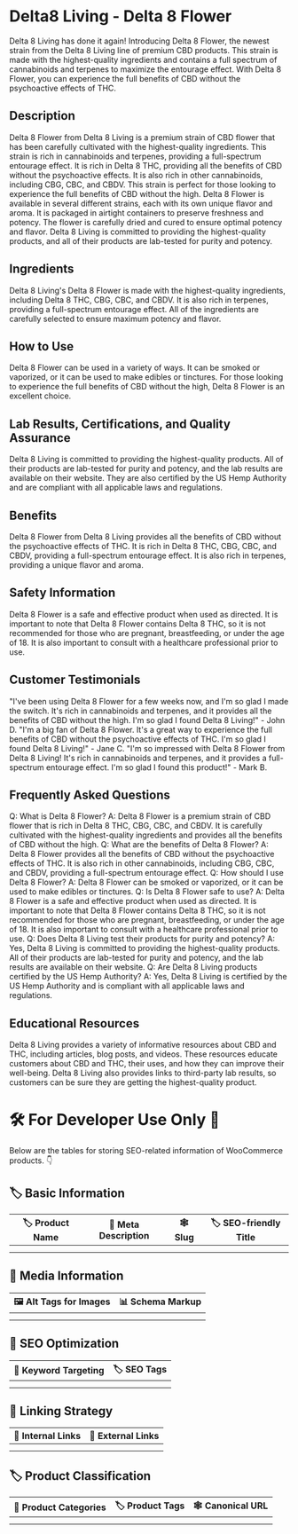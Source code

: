 # Delta8 Living - Delta 8 Flower
Delta 8 Living has done it again! Introducing Delta 8 Flower, the newest strain from the Delta 8 Living line of premium CBD products. This strain is made with the highest-quality ingredients and contains a full spectrum of cannabinoids and terpenes to maximize the entourage effect. With Delta 8 Flower, you can experience the full benefits of CBD without the psychoactive effects of THC.
## Description
Delta 8 Flower from Delta 8 Living is a premium strain of CBD flower that has been carefully cultivated with the highest-quality ingredients. This strain is rich in cannabinoids and terpenes, providing a full-spectrum entourage effect. It is rich in Delta 8 THC, providing all the benefits of CBD without the psychoactive effects. It is also rich in other cannabinoids, including CBG, CBC, and CBDV. This strain is perfect for those looking to experience the full benefits of CBD without the high.
Delta 8 Flower is available in several different strains, each with its own unique flavor and aroma. It is packaged in airtight containers to preserve freshness and potency. The flower is carefully dried and cured to ensure optimal potency and flavor. Delta 8 Living is committed to providing the highest-quality products, and all of their products are lab-tested for purity and potency.
## Ingredients
Delta 8 Living's Delta 8 Flower is made with the highest-quality ingredients, including Delta 8 THC, CBG, CBC, and CBDV. It is also rich in terpenes, providing a full-spectrum entourage effect. All of the ingredients are carefully selected to ensure maximum potency and flavor.
## How to Use
Delta 8 Flower can be used in a variety of ways. It can be smoked or vaporized, or it can be used to make edibles or tinctures. For those looking to experience the full benefits of CBD without the high, Delta 8 Flower is an excellent choice.
## Lab Results, Certifications, and Quality Assurance
Delta 8 Living is committed to providing the highest-quality products. All of their products are lab-tested for purity and potency, and the lab results are available on their website. They are also certified by the US Hemp Authority and are compliant with all applicable laws and regulations.
## Benefits
Delta 8 Flower from Delta 8 Living provides all the benefits of CBD without the psychoactive effects of THC. It is rich in Delta 8 THC, CBG, CBC, and CBDV, providing a full-spectrum entourage effect. It is also rich in terpenes, providing a unique flavor and aroma.
## Safety Information
Delta 8 Flower is a safe and effective product when used as directed. It is important to note that Delta 8 Flower contains Delta 8 THC, so it is not recommended for those who are pregnant, breastfeeding, or under the age of 18. It is also important to consult with a healthcare professional prior to use.
## Customer Testimonials
"I've been using Delta 8 Flower for a few weeks now, and I'm so glad I made the switch. It's rich in cannabinoids and terpenes, and it provides all the benefits of CBD without the high. I'm so glad I found Delta 8 Living!" - John D.
"I'm a big fan of Delta 8 Flower. It's a great way to experience the full benefits of CBD without the psychoactive effects of THC. I'm so glad I found Delta 8 Living!" - Jane C.
"I'm so impressed with Delta 8 Flower from Delta 8 Living! It's rich in cannabinoids and terpenes, and it provides a full-spectrum entourage effect. I'm so glad I found this product!" - Mark B.
## Frequently Asked Questions
Q: What is Delta 8 Flower?
A: Delta 8 Flower is a premium strain of CBD flower that is rich in Delta 8 THC, CBG, CBC, and CBDV. It is carefully cultivated with the highest-quality ingredients and provides all the benefits of CBD without the high.
Q: What are the benefits of Delta 8 Flower?
A: Delta 8 Flower provides all the benefits of CBD without the psychoactive effects of THC. It is also rich in other cannabinoids, including CBG, CBC, and CBDV, providing a full-spectrum entourage effect.
Q: How should I use Delta 8 Flower?
A: Delta 8 Flower can be smoked or vaporized, or it can be used to make edibles or tinctures.
Q: Is Delta 8 Flower safe to use?
A: Delta 8 Flower is a safe and effective product when used as directed. It is important to note that Delta 8 Flower contains Delta 8 THC, so it is not recommended for those who are pregnant, breastfeeding, or under the age of 18. It is also important to consult with a healthcare professional prior to use.
Q: Does Delta 8 Living test their products for purity and potency?
A: Yes, Delta 8 Living is committed to providing the highest-quality products. All of their products are lab-tested for purity and potency, and the lab results are available on their website.
Q: Are Delta 8 Living products certified by the US Hemp Authority?
A: Yes, Delta 8 Living is certified by the US Hemp Authority and is compliant with all applicable laws and regulations.
## Educational Resources
Delta 8 Living provides a variety of informative resources about CBD and THC, including articles, blog posts, and videos. These resources educate customers about CBD and THC, their uses, and how they can improve their well-being. Delta 8 Living also provides links to third-party lab results, so customers can be sure they are getting the highest-quality product.
# 🛠️ For Developer Use Only 🔐

Below are the tables for storing SEO-related information of WooCommerce products. 👇

## 🏷️ Basic Information 

| 🏷️ Product Name | 📝 Meta Description | 🕸️ Slug | 🏷️ SEO-friendly Title |
| -------------- | ------------------ | ------ | ---------------------- |
|                |                    |        |                        |
|                |                    |        |                        |

## 📸 Media Information

| 🖼️ Alt Tags for Images | 📊 Schema Markup |
| --------------------- | --------------- |
|                       |                 |
|                       |                 |

## 🔎 SEO Optimization

| 🎯 Keyword Targeting | 🏷️ SEO Tags |
| ------------------- | ---------- |
|                     |            |
|                     |            |

## 🔗 Linking Strategy 

| 🔗 Internal Links | 🔗 External Links |
| ---------------- | ---------------- |
|                  |                  |
|                  |                  |

## 🏷️ Product Classification 

| 📂 Product Categories | 🏷️ Product Tags | 🕸️ Canonical URL |
| ------------------ | ------------ | ------------- |
|                    |              |               |
|                    |              |               |
